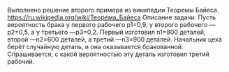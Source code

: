 Выполнено решение второго примера из википедии Теоремы Байеса.
https://ru.wikipedia.org/wiki/Теорема_Байеса
Описание задачи:
Пусть вероятность брака у первого рабочего p1=0,9, у второго рабочего — p2=0,5,
а у третьего —p3=0,2. Первый изготовил n1=800 деталей, второй —n2=600 деталей,
а третий —n3=900 деталей. Начальник цеха берёт случайную деталь, и она оказывается
бракованной. Спрашивается, с какой вероятностью эту деталь изготовил третий рабочий.
